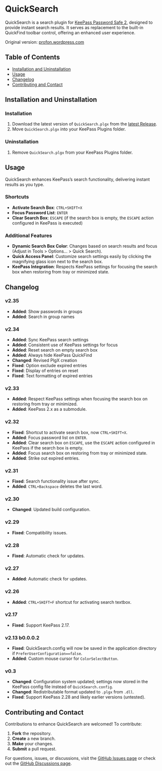 # QuickSearch

QuickSearch is a search plugin for [KeePass Password Safe 2](http://www.KeePass.info), designed to provide instant search results. It serves as replacement to the built-in QuickFind toolbar control, offering an enhanced user experience.

Original version: [profon.wordpress.com](http://profon.wordpress.com/quicksearch/)

## Table of Contents

- [Installation and Uninstallation](#installation-and-uninstallation)
- [Usage](#usage)
- [Changelog](#changelog)
- [Contributing and Contact](#contributing-and-contact)

## Installation and Uninstallation

### Installation

1. Download the latest version of `QuickSearch.plgx` from the [latest Release](https://github.com/CennoxX/keepass-quicksearch/releases/latest).
2. Move `QuickSearch.plgx` into your KeePass Plugins folder.

### Uninstallation

1. Remove `QuickSearch.plgx` from your KeePass Plugins folder.

## Usage

QuickSearch enhances KeePass’s search functionality, delivering instant results as you type.

### Shortcuts

- **Activate Search Box**: `CTRL+SHIFT+X`
- **Focus Password List**: `ENTER`
- **Clear Search Box**: `ESCAPE` (if the search box is empty, the `ESCAPE` action configured in KeePass is executed)

### Additional Features

- **Dynamic Search Box Color**: Changes based on search results and focus (Adjust in Tools > Options… > Quick Search).
- **Quick Access Panel**: Customize search settings easily by clicking the magnifying glass icon next to the search box.
- **KeePass Integration**: Respects KeePass settings for focusing the search box when restoring from tray or minimized state.

## Changelog

### v2.35
- **Added**: Show passwords in groups
- **Added**: Search in group names

### v2.34
- **Added**: Sync KeePass search settings
- **Added**: Consistent use of KeePass settings for focus
- **Added**: Reset search on empty search box
- **Added**: Always hide KeePass QuickFind
- **Changed**: Revised PlgX creation
- **Fixed**: Option exclude expired entries
- **Fixed**: Display of entries on reset
- **Fixed**: Text formatting of expired entries

### v2.33
- **Added**: Respect KeePass settings when focusing the search box on restoring from tray or minimized.
- **Added**: KeePass 2.x as a submodule.

### v2.32
- **Fixed**: Shortcut to activate search box, now `CTRL+SHIFT+X`.
- **Added**: Focus password list on `ENTER`.
- **Added**: Clear search box on `ESCAPE`, use the `ESCAPE` action configured in KeePass if the search box is empty.
- **Added**: Focus search box on restoring from tray or minimized state.
- **Added**: Strike out expired entries.

### v2.31
- **Fixed**: Search functionality issue after sync.
- **Added**: `CTRL+Backspace` deletes the last word.

### v2.30
- **Changed**: Updated build configuration.

### v2.29
- **Fixed**: Compatibility issues.

### v2.28
- **Fixed**: Automatic check for updates.

### v2.27
- **Added**: Automatic check for updates.

### v2.26
- **Added**: `CTRL+SHIFT+F` shortcut for activating search textbox.

### v2.17
- **Fixed**: Support KeePass 2.17.

### v2.13 b0.0.0.2
- **Fixed**:  QuickSearch.config will now be saved in the application directory if `PreferUserConfiguration==false`.
- **Added**: Custom mouse cursor for `ColorSelectButton`.

### v0.3
- **Changed**: Configuration system updated; settings now stored in the KeePass config file instead of `QuickSearch.config`.
- **Changed**: Redistributable format updated to `.plgx` from `.dll`.
- **Fixed**: Support KeePass 2.28 and likely earlier versions (untested).

## Contributing and Contact

Contributions to enhance QuickSearch are welcomed! To contribute:

1. **Fork** the repository.
2. **Create** a new branch.
3. **Make** your changes.
4. **Submit** a pull request.

For questions, issues, or discussions, visit the [GitHub Issues page](https://github.com/CennoxX/keepass-quicksearch/issues) or check out the [GitHub Discussions page](https://github.com/CennoxX/keepass-quicksearch/discussions).
